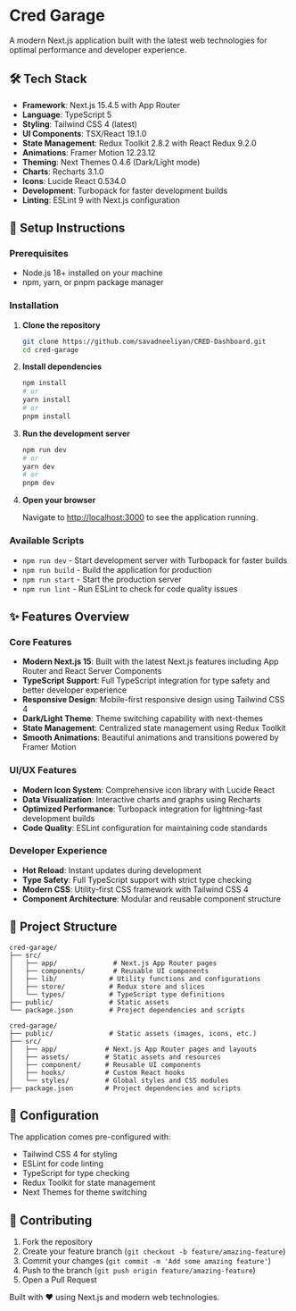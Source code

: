 # Cred Garage

A modern Next.js application built with the latest web technologies for optimal performance and developer experience.

## 🛠️ Tech Stack

- **Framework**: Next.js 15.4.5 with App Router
- **Language**: TypeScript 5
- **Styling**: Tailwind CSS 4 (latest)
- **UI Components**: TSX/React 19.1.0
- **State Management**: Redux Toolkit 2.8.2 with React Redux 9.2.0
- **Animations**: Framer Motion 12.23.12
- **Theming**: Next Themes 0.4.6 (Dark/Light mode)
- **Charts**: Recharts 3.1.0
- **Icons**: Lucide React 0.534.0
- **Development**: Turbopack for faster development builds
- **Linting**: ESLint 9 with Next.js configuration

## 🚀 Setup Instructions

### Prerequisites

- Node.js 18+ installed on your machine
- npm, yarn, or pnpm package manager

### Installation

1. **Clone the repository**

   ```bash
   git clone https://github.com/savadneeliyan/CRED-Dashboard.git
   cd cred-garage
   ```

2. **Install dependencies**

   ```bash
   npm install
   # or
   yarn install
   # or
   pnpm install
   ```

3. **Run the development server**

   ```bash
   npm run dev
   # or
   yarn dev
   # or
   pnpm dev
   ```

4. **Open your browser**

   Navigate to [http://localhost:3000](http://localhost:3000) to see the application running.

### Available Scripts

- `npm run dev` - Start development server with Turbopack for faster builds
- `npm run build` - Build the application for production
- `npm run start` - Start the production server
- `npm run lint` - Run ESLint to check for code quality issues

## ✨ Features Overview

### Core Features

- **Modern Next.js 15**: Built with the latest Next.js features including App Router and React Server Components
- **TypeScript Support**: Full TypeScript integration for type safety and better developer experience
- **Responsive Design**: Mobile-first responsive design using Tailwind CSS 4
- **Dark/Light Theme**: Theme switching capability with next-themes
- **State Management**: Centralized state management using Redux Toolkit
- **Smooth Animations**: Beautiful animations and transitions powered by Framer Motion

### UI/UX Features

- **Modern Icon System**: Comprehensive icon library with Lucide React
- **Data Visualization**: Interactive charts and graphs using Recharts
- **Optimized Performance**: Turbopack integration for lightning-fast development builds
- **Code Quality**: ESLint configuration for maintaining code standards

### Developer Experience

- **Hot Reload**: Instant updates during development
- **Type Safety**: Full TypeScript support with strict type checking
- **Modern CSS**: Utility-first CSS framework with Tailwind CSS 4
- **Component Architecture**: Modular and reusable component structure

## 📁 Project Structure

```
cred-garage/
├── src/
│   ├── app/              # Next.js App Router pages
│   ├── components/       # Reusable UI components
│   ├── lib/             # Utility functions and configurations
│   ├── store/           # Redux store and slices
│   └── types/           # TypeScript type definitions
├── public/              # Static assets
└── package.json         # Project dependencies and scripts

cred-garage/
├── public/              # Static assets (images, icons, etc.)
├── src/
│   ├── app/            # Next.js App Router pages and layouts
│   ├── assets/         # Static assets and resources
│   ├── component/      # Reusable UI components
│   ├── hooks/          # Custom React hooks
│   └── styles/         # Global styles and CSS modules
├── package.json        # Project dependencies and scripts
```

## 🔧 Configuration

The application comes pre-configured with:

- Tailwind CSS 4 for styling
- ESLint for code linting
- TypeScript for type checking
- Redux Toolkit for state management
- Next Themes for theme switching


## 🤝 Contributing

1. Fork the repository
2. Create your feature branch (`git checkout -b feature/amazing-feature`)
3. Commit your changes (`git commit -m 'Add some amazing feature'`)
4. Push to the branch (`git push origin feature/amazing-feature`)
5. Open a Pull Request


Built with ❤️ using Next.js and modern web technologies.
